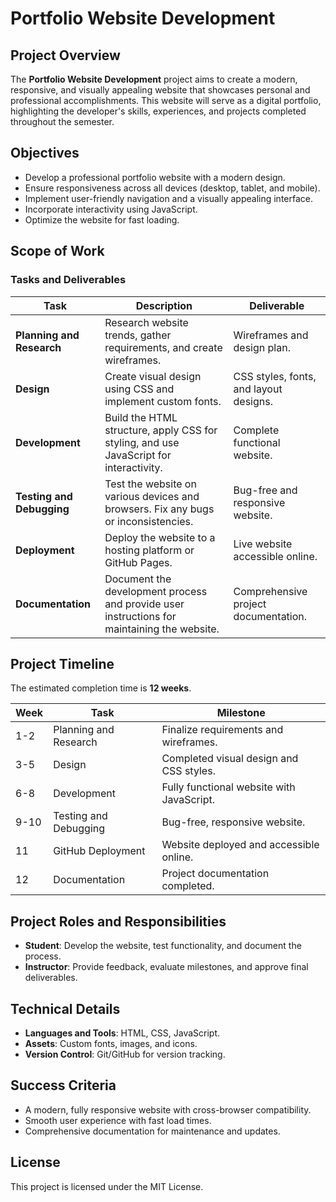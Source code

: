 # Portfolio Website Development

## Project Overview
The **Portfolio Website Development** project aims to create a modern, responsive, and visually appealing website that showcases personal and professional accomplishments. This website will serve as a digital portfolio, highlighting the developer's skills, experiences, and projects completed throughout the semester.

## Objectives
- Develop a professional portfolio website with a modern design.
- Ensure responsiveness across all devices (desktop, tablet, and mobile).
- Implement user-friendly navigation and a visually appealing interface.
- Incorporate interactivity using JavaScript.
- Optimize the website for fast loading.

## Scope of Work

### Tasks and Deliverables

| Task                | Description                                                                 | Deliverable                               |
|---------------------|-----------------------------------------------------------------------------|-------------------------------------------|
| **Planning and Research** | Research website trends, gather requirements, and create wireframes.   | Wireframes and design plan.              |
| **Design**               | Create visual design using CSS and implement custom fonts.             | CSS styles, fonts, and layout designs.   |
| **Development**          | Build the HTML structure, apply CSS for styling, and use JavaScript for interactivity. | Complete functional website.             |
| **Testing and Debugging**| Test the website on various devices and browsers. Fix any bugs or inconsistencies. | Bug-free and responsive website.         |
| **Deployment**           | Deploy the website to a hosting platform or GitHub Pages.              | Live website accessible online.          |
| **Documentation**        | Document the development process and provide user instructions for maintaining the website. | Comprehensive project documentation.     |

## Project Timeline
The estimated completion time is **12 weeks**.

| Week | Task                | Milestone                              |
|------|---------------------|----------------------------------------|
| 1-2  | Planning and Research | Finalize requirements and wireframes. |
| 3-5  | Design               | Completed visual design and CSS styles. |
| 6-8  | Development          | Fully functional website with JavaScript. |
| 9-10 | Testing and Debugging | Bug-free, responsive website.         |
| 11   | GitHub Deployment    | Website deployed and accessible online. |
| 12   | Documentation        | Project documentation completed.      |

## Project Roles and Responsibilities

- **Student**: Develop the website, test functionality, and document the process.
- **Instructor**: Provide feedback, evaluate milestones, and approve final deliverables.

## Technical Details

- **Languages and Tools**: HTML, CSS, JavaScript.
- **Assets**: Custom fonts, images, and icons.
- **Version Control**: Git/GitHub for version tracking.

## Success Criteria

- A modern, fully responsive website with cross-browser compatibility.
- Smooth user experience with fast load times.
- Comprehensive documentation for maintenance and updates.

## License

This project is licensed under the MIT License.
